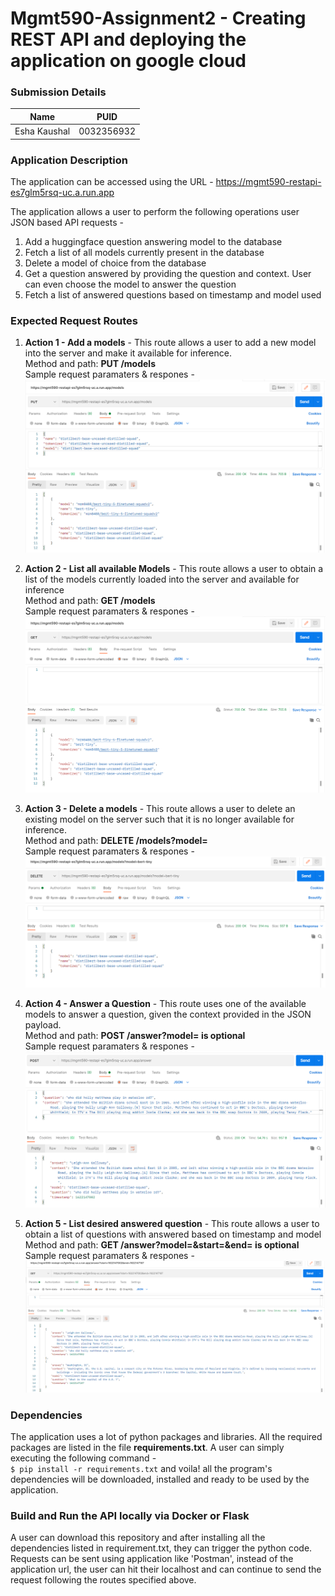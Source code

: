 # Mgmt590-Assignment2 - Creating REST API and deploying the application on google cloud
### Submission Details
|Name|PUID|
|----|----|
|Esha Kaushal| 0032356932|

### Application Description
The application can be accessed using the URL - https://mgmt590-restapi-es7glm5rsq-uc.a.run.app

The application allows a user to perform the following operations user JSON based API requests -
1) Add a huggingface question answering model to the database
2) Fetch a list of all models currently present in the database
3) Delete a model of choice from the database 
4) Get a question answered by providing the question and context. User can even choose the model to answer the question
5) Fetch a list of answered questions based on timestamp and model used

### Expected Request Routes
1)  **Action 1 - Add a models** - This route allows a user to add a new model into the server and make it available for inference.<br>
      Method and path: **PUT /models** <br>
      Sample request paramaters & respones -<br>
    <img src="/images/Add a model.PNG">

2)  **Action 2 - List all available Models** - This route allows a user to obtain a list of the models currently loaded into the server and available for inference <br>
     Method and path: **GET /models** <br>
     Sample request paramaters & respones - <br>
    <img src="/images/Get a model.PNG">

3)  **Action 3 - Delete a models** - This route allows a user to delete an existing model on the server such that it is no longer available for inference. <br>
      Method and path: **DELETE /models?model=<model name>** <br>
      Sample request paramaters & respones - <br>
    <img src="/images/Delete a model.PNG">

4)  **Action 4 - Answer a Question** - This route uses one of the available models to answer a question, given the context provided in the JSON payload.<br>
     Method and path: **POST /answer?model=<model name>     <model name> is optional** <br>
     Sample request paramaters & respones - <br>
    <img src="/images/Answer.PNG">

5)   **Action 5 - List desired answered question** - This route allows a user to obtain a list of questions with answered based on timestamp and model <br>
     Method and path: **GET /answer?model=<model name>&start=<start timestamp>&end=<end timestamp>     <model name> is optional** <br>
     Sample request paramaters & respones -<br>
    <img src="/images/FetchAnswer.PNG">

### Dependencies
The application uses a lot of python packages and libraries. All the required packages are listed in the file **requirements.txt**. A user can simply executing the following command - <br>
```$ pip install -r requirements.txt``` and voila! all the program's dependencies will be downloaded, installed and ready to be used by the application.

### Build and Run the API locally via Docker or Flask
A user can download this repository and after installing all the dependencies listed in requirement.txt, they can trigger the python code. Requests can be sent using application like 'Postman', instead of the application url, the user can hit their localhost and can continue to send the request following the routes specified above.
